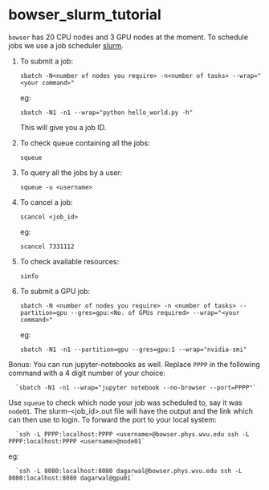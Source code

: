 # bowser_slurm_tutorial

`bowser` has 20 CPU nodes and 3 GPU nodes at the moment. To schedule jobs we use a job scheduler [slurm](https://slurm.schedmd.com/documentation.html).

1. To submit a job:

      `sbatch -N<number of nodes you require> -n<number of tasks> --wrap="<your command>"`
      
   eg:
   
      `sbatch -N1 -n1 --wrap="python hello_world.py -h"`
      
      This will give you a job ID.
      
2. To check queue containing all the jobs:

      `squeue`
      
3. To query all the jobs by a user:

      `squeue -u <username>`
      
4. To cancel a job:

      `scancel <job_id>`
      
    eg:
    
      `scancel 7331112`


5. To check available resources:

      `sinfo`
      
6. To submit a GPU job:

      `sbatch -N <number of nodes you require> -n <number of tasks> --partition=gpu --gres=gpu:<No. of GPUs required> --wrap="<your command>"`
      
   eg:
   
      `sbatch -N1 -n1 --partition=gpu --gres=gpu:1 --wrap="nvidia-smi"`


Bonus: You can run jupyter-notebooks as well. Replace `PPPP` in the following command with a 4 digit number of your choice:
  
      `sbatch -N1 -n1 --wrap="jupyter notebook --no-browser --port=PPPP"`
      
  Use `squeue` to check which node your job was scheduled to, say it was `node01`. The slurm-<job_id>.out file will have the output and the link which can then use to login. To forward the port to your local system:
  
      `ssh -L PPPP:localhost:PPPP <username>@bowser.phys.wvu.edu ssh -L PPPP:localhost:PPPP <username>@node01`
      
   eg:
    
      `ssh -L 8080:localhost:8080 dagarwal@bowser.phys.wvu.edu ssh -L 8080:localhost:8080 dagarwal@gpu01`
